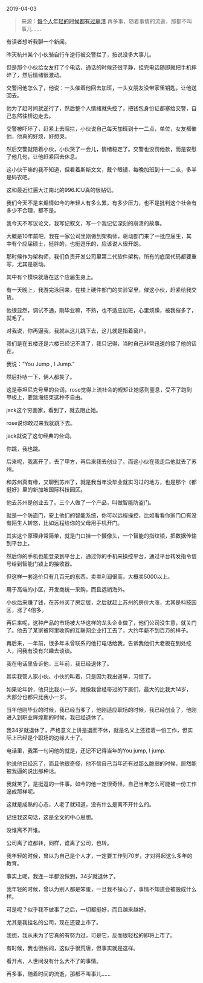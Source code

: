 2019-04-03

> 来源：[每个人年轻的时候都有过崩溃](http://mp.weixin.qq.com/s?__biz=MzU3NDc5Nzc0NQ==&mid=2247484309&idx=1&sn=c442ef10f030b20cf894efa79768444c&chksm=fd2da14bca5a285d3ac562012a6de0a3b96a980d8c1ded09c769746b5415560b8ee405094d40&scene=27#wechat_redirect)
> 再多事，随着事情的流逝，那都不叫事儿......

有读者想听我聊一个新闻。

  

昨天杭州某个小伙骑自行车逆行被交警拦了，按说没多大事儿。

  

但是那个小伙给女友打了个电话，通话的时候还很平静，挂完电话随即就把手机摔碎了，然后情绪很激动。

  

交警问他怎么了，他说：一头催着他回去加班，一头女朋友没带家里钥匙，让他送回去。

  

他为了赶时间就逆行了，然后整个人情绪就失控了，把钱包身份证都塞给交警，自己忽然往桥边走去。

  

交警被吓坏了，赶紧上去阻拦，小伙说自己每天加班到十一二点，单位，女友都催他，他真的好烦，好想哭。

  

然后交警就陪着小伙，小伙哭了一会儿，情绪稳定了。交警也没罚他款，而是安慰了他几句，让他赶紧回去休息。

  

这小伙干嘛的我不知道，但看着斯斯文文，戴个眼镜，每晚加班到十一二点，多半是码农吧。

  

这和最近红遍大江南北的996.ICU真的很贴切。

  

我们今天不是来煽情如今的年轻人有多么累，有多少压力，也不是批判这个社会有多少不合理，都不是。

  

我今天不写议论文，我写记叙文，写一个我记忆深刻的崩溃的故事。

  

大概是10年前吧，我在一家公司里刚做到架构师，驱动部门来了一批应届生，其中有个应届硕士，挺胖的，也挺逗乐的，应该说人很开朗。

  

那时候作为架构师，我们负责开发公司里第二代软件架构，所有的底层代码都要重写，尤其是驱动。

  

其中有个模块就落在这个应届生身上。

  

有一天晚上，我游完泳回来，在楼上硬件部门的实验室里，催这小伙，赶紧给我交货。

  

他很显然，调试不通，刚毕业嘛，不熟，也不适应加班，心里烦躁，被我催多了，就毛了。

  

对我说，你再逼我，我就从这儿跳下去，这儿就是指着窗户。

  

我们是在五楼还是六楼已经记不清了，我只记得，当时自己非常迅速的接了他的话茬。

  

我说：“You Jump , I Jump.”

  

然后扑哧一下，俩人都笑了。

  

这是泰坦尼克号里的台词，rose觉得上流社会的规矩让她感到窒息，受不了跑到甲板上，要跳海结束这种不自由。

  

jack这个穷画家，看到了，就去阻止她。

  

rose说你敢过来我就跳下去。

  

jack就说了这句经典的台词。

  

你跳，我也跳。

  

后来呢，我离开了，去了甲方，再后来我去创业了。而这小伙在我走后他就去了苏州。

  

和苏州真有缘，又聊到苏州了，就是我当年没毕业就实习过的地方，也是那个《都挺好》里的新加坡国际科技园区。

  

他去苏州是创业去了。三个人做了一个产品，叫做智能防盗门。

  

就是一个防盗门，安上他们的智能系统，你可以远程操控，比如看看你家门口有没有陌生人转悠，比如远程给你的父母用手机开门。

  

其实这个原理非常简单，就是门口挂一个摄像头，一个智能的指纹锁，把数据传输到平台上。

  

然后你的手机也能登录到平台上，通过你的手机来操控平台，通过平台转发指令信号给到智能门锁上的接收器。

  

但这样一套造价只有几百元的东西，卖卖利润很高，大概卖5000以上。

  

用于高端的小区，开发商统一采购，而且远销海外。

  

小伙后来赚了钱，在苏州买了房定居，之后就赶上苏州的房价大涨，尤其是科技园区，涨了4倍多。

  

再后来呢，这种产品的市场被大华这样的龙头企业做了，他们公司没生意，就关门了。他去了某家被阿里收购的互联网企业打工去了，大约年薪不到百万的样子。

  

再后来，一年前，很多年未曾联系的他打电话给我，告诉我他们大老板在到处挖人，问我有没有兴趣去谈谈。

  

我在电话里告诉他，三年前，我已经退休了。

  

其实我管人家小伙、小伙的叫着，只是因为我出道早，习惯了。

  

如果论年龄，他只比我小一岁。就像我曾经带过的下属们，最大的比我大14岁，大部分也都只比我小一岁。

  

当年他刚毕业的时候，我已经当爹了，他刚适应职场的时候，我已经创业了，他刚进入到职业辉煌期的时候，我已经退休了。

  

我34岁就退休了，严格意义上讲是退而不休，就是名义上还挂着一份工作，但实际上已经是个职场的边缘人士了。

  

电话里，我第一句问他的就是，还记不记得当年的You jump, I jump.

  

他说他已经忘了，而且他很奇怪，他不信自己当年还有过那么脆弱的时候，居然能被我逼的说出那种话。

  

我就笑了，是挺逗的一件事。如今的他一定很奇怪，自己当年怎么可能被一份工作逼成那样呢。

  

这就是成熟的心态，人老了就知道，没有什么是离不开什么的。

  

记住我这句话，这是全文的中心思想。

  

没谁离不开谁。

  

公司离了谁都转，同样，谁离了公司，也转。

  

我年轻的时候，曾以为自己是个人才，一定要工作到70岁，才对得起这么多年的教育。

  

事实上呢，我连一半都没做到，34岁就退休了。

  

我年轻的时候，曾以为别人都是笨蛋，一旦我不操心了，事情不知道会被毁成什么样。

  

可是呢？似乎我不做事了之后，一切都挺好，而且越来越好。

  

尤其是我挂名的公司，现在还要上市了。

  

我想，我从未为了它真的有努力过，可是它，反而很轻松的即将上市了。

  

有时候，我也很纳闷，这似乎很荒唐，但事实就是这样。

  

看开点，人世间没有什么大不了的事情。

  

再多事，随着时间的流逝，那都不叫事儿......

